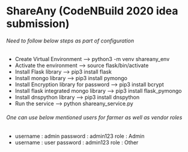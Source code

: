 # ShareAny (CodeNBuild 2020 idea submission)
 
 ###### Need to follow below steps as part of configuration
 * Create Virtual Environment --> python3 -m venv shareany_env
 * Activate the environment --> source flask/bin/activate
 * Install Flask library --> pip3 install flask
 * Install mongo library --> pip3 install pymongo
 * Install Encryption library for password --> pip3 install bcrypt
 * Install flask integrated mongo library --> pip3 install flask_pymongo
 * Install dnspython library --> pip3 install dnspython
 * Run the service --> python shareany_service.py
 
 ###### One  can use below mentioned users for farmer as well as vendor roles
   * username : admin password : admin123 role : Admin 
   * username : user password : admin123 role : Other
 

